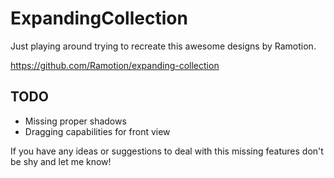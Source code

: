 # ExpandingCollection
Just playing around trying to recreate this awesome designs by Ramotion.

https://github.com/Ramotion/expanding-collection

## TODO

* Missing proper shadows
* Dragging capabilities for front view

If you have any ideas or suggestions to deal with this missing features don't be shy and let me know!
